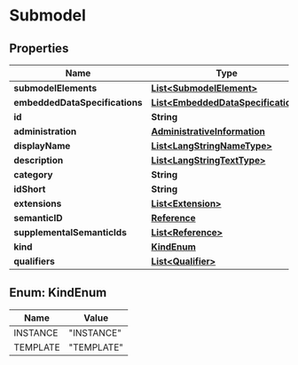 

# Submodel


## Properties

| Name | Type | Description | Notes |
|------------ | ------------- | ------------- | -------------|
|**submodelElements** | [**List&lt;SubmodelElement&gt;**](SubmodelElement.md) |  |  [optional] |
|**embeddedDataSpecifications** | [**List&lt;EmbeddedDataSpecification&gt;**](EmbeddedDataSpecification.md) |  |  [optional] |
|**id** | **String** |  |  [optional] |
|**administration** | [**AdministrativeInformation**](AdministrativeInformation.md) |  |  [optional] |
|**displayName** | [**List&lt;LangStringNameType&gt;**](LangStringNameType.md) |  |  [optional] |
|**description** | [**List&lt;LangStringTextType&gt;**](LangStringTextType.md) |  |  [optional] |
|**category** | **String** |  |  [optional] |
|**idShort** | **String** |  |  [optional] |
|**extensions** | [**List&lt;Extension&gt;**](Extension.md) |  |  [optional] |
|**semanticID** | [**Reference**](Reference.md) |  |  [optional] |
|**supplementalSemanticIds** | [**List&lt;Reference&gt;**](Reference.md) |  |  [optional] |
|**kind** | [**KindEnum**](#KindEnum) |  |  [optional] |
|**qualifiers** | [**List&lt;Qualifier&gt;**](Qualifier.md) |  |  [optional] |



## Enum: KindEnum

| Name | Value |
|---- | -----|
| INSTANCE | &quot;INSTANCE&quot; |
| TEMPLATE | &quot;TEMPLATE&quot; |



